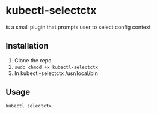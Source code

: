 

# kubectl-selectctx
is a small plugin that prompts user to select config context


## Installation

1. Clone the repo
2. `sudo chmod +x kubectl-selectctx`
3. ln kubectl-selectctx /usr/local/bin


## Usage

`
kubectl selectctx
`
